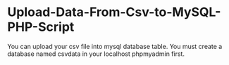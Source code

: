 Upload-Data-From-Csv-to-MySQL-PHP-Script
========================================

You can upload your csv file into mysql database table. You must create a database named csvdata in your localhost phpmyadmin first.
